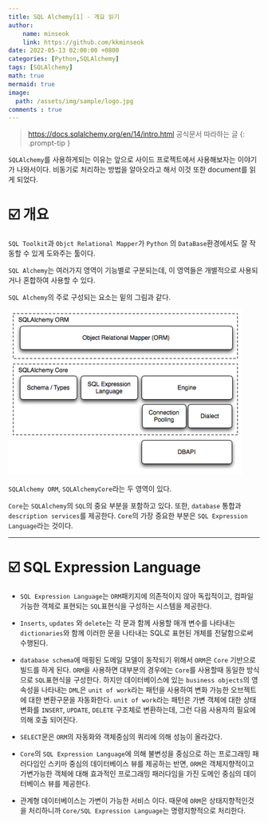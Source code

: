 ```yaml
---
title: SQL Alchemy[1] - 개요 읽기
author: 
    name: minseok
    link: https://github.com/kkminseok
date: 2022-05-13 02:00:00 +0800
categories: [Python,SQLAlchemy]
tags: [SQLAlchemy]
math: true
mermaid: true
image: 
  path: /assets/img/sample/logo.jpg
comments : true
---
```



> <https://docs.sqlalchemy.org/en/14/intro.html> 공식문서 따라하는 글
{: .prompt-tip }

`SQLAlchemy`를 사용하게되는 이유는 앞으로 사이드 프로젝트에서 사용해보자는 이야기가 나와서이다. 비동기로 처리하는 방법을 알아오라고 해서 이것 또한 document를 읽게 되었다.

# ☑️ 개요

`SQL Toolkit`과 `Objct Relational Mapper`가 `Python` 의 `DataBase`환경에서도 잘 작동할 수 있게 도와주는 툴이다.

`SQL Alchemy`는 여러가지 영역이 기능별로 구분되는데, 이 영역들은 개별적으로 사용되거나 혼합하여 사용할 수 있다.

`SQL Alchemy`의 주로 구성되는 요소는 밑의 그림과 같다. 

![](/assets/img/SQLAlchemy/Arc.png)  

`SQLAlchemy ORM`, `SQLAlchemyCore`라는 두 영역이 있다.

`Core`는 `SQLAlchemy`의 `SQL`의 중요 부분을 포함하고 있다.
또한, `database` 통합과 `description services`를 제공한다. 
`Core`의 가장 중요한 부분은 `SQL Expression Language`라는 것이다.

-----

# ☑️ SQL Expression Language

- `SQL Expression Language`는  `ORM`패키지에 의존적이지 않아 독립적이고, 컴파일 가능한 객체로 표현되는 `SQL`표현식을 구성하는 시스템을 제공한다.

- `Inserts`, `updates` 와 `delete`는  각 문과 함께 사용할 매개 변수를 나타내는 `dictionaries`와 함께 이러한 문을 나타내는 SQL로 표현된 개체를 전달함으로써 수행된다.

- `database schema`에 매핑된 도메일 모델이 동작되기 위해서 `ORM`은 `Core` 기반으로 빌드를 하게 된다. `ORM`을 사용하면 대부분의 경우에는 `Core`를 사용할때 동일한 방식으로 `SQL`표현식을 구성한다. 하지만 데이터베이스에 있는 `business objects`의 영속성을 나타내는 `DML`은 `unit of work`라는 패턴을 사용하여 변화 가능한 오브젝트에 대한 변환구문을 자동화한다. `unit of work`라는 패턴은 가변 객체에 대한 상태 변화를 `INSERT`, `UPDATE`, `DELETE` 구조체로 변환하는데, 그런 다음 사용자의 필요에 의해 호출 되어진다.

- `SELECT`문은 `ORM`의 자동화와 객체중심의 쿼리에 의해 성능이 올라갔다.

- `Core`의 `SQL Expression Language`에 의해 불변성을 중심으로 하는 프로그래밍 패러다임인 스키마 중심의 데이터베이스 뷰를 제공하는 반면, `ORM`은 객체지향적이고 가변가능한 객체에 대해 효과적인 프로그래밍 패러다임을 가진 도메인 중심의 데이터베이스 뷰를 제공한다.

- 관계형 데이터베이스는 가변이 가능한 서비스 이다. 때문에 `ORM`은 상태지향적인것을 처리하니까 `Core/SQL Expression Language`는 명령지향적으로 처리한다. 






